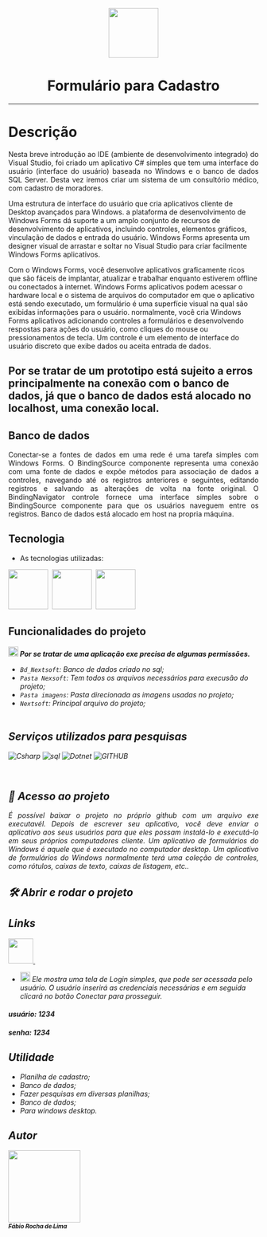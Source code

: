 <p align="center">
<img src="https://img.icons8.com/color/344/form.png"width="100px"/>
 <h1 align="center"> Formulário para Cadastro</h1></p><hr>

 
# Descrição
<p align="justify">Nesta breve introdução ao IDE (ambiente de desenvolvimento integrado) do Visual Studio, foi criado um aplicativo C# simples que tem uma interface do usuário (interface do usuário) baseada no Windows e o banco de dados SQL Server. Desta vez iremos criar um sistema de um consultório médico, com cadastro de moradores.

Uma estrutura de interface do usuário que cria aplicativos cliente de Desktop avançados para Windows. a plataforma de desenvolvimento de Windows Forms dá suporte a um amplo conjunto de recursos de desenvolvimento de aplicativos, incluindo controles, elementos gráficos, vinculação de dados e entrada do usuário. Windows Forms apresenta um designer visual de arrastar e soltar no Visual Studio para criar facilmente Windows Forms aplicativos.

Com o Windows Forms, você desenvolve aplicativos graficamente ricos que são fáceis de implantar, atualizar e trabalhar enquanto estiverem offline ou conectados à internet. Windows Forms aplicativos podem acessar o hardware local e o sistema de arquivos do computador em que o aplicativo está sendo executado, um formulário é uma superfície visual na qual são exibidas informações para o usuário. normalmente, você cria Windows Forms aplicativos adicionando controles a formulários e desenvolvendo respostas para ações do usuário, como cliques do mouse ou pressionamentos de tecla. Um controle é um elemento de interface do usuário discreto que exibe dados ou aceita entrada de dados.

## Por se tratar de um prototipo está sujeito a erros principalmente na conexão com o banco de dados, já que o banco de dados está alocado no localhost, uma conexão local.
</p>

## Banco de dados
<p align="justify">
Conectar-se a fontes de dados em uma rede é uma tarefa simples com Windows Forms. O BindingSource componente representa uma conexão com uma fonte de dados e expõe métodos para associação de dados a controles, navegando até os registros anteriores e seguintes, editando registros e salvando as alterações de volta na fonte original. O BindingNavigator controle fornece uma interface simples sobre o BindingSource componente para que os usuários naveguem entre os registros. Banco de dados está alocado em host na propria máquina.</p>
 
 
## Tecnologia
 
* As tecnologias utilizadas:<br>
<p>
<img src="https://img.icons8.com/color/48/000000/c-sharp-logo.png"width="80px"/>&nbsp
<img src="https://img.icons8.com/external-flaticons-lineal-color-flat-icons/64/000000/external-sql-mobile-app-development-flaticons-lineal-color-flat-icons.png"width="80px"/>&nbsp
<img src="https://img.icons8.com/color/48/000000/visual-studio--v1.png"width="80px"/>
</p>


 ## Funcionalidades do projeto
<b><i>
<img src="https://img.icons8.com/emoji/48/000000/warning-emoji.png" width="20px"/>
Por se tratar de uma aplicação exe precisa de algumas permissões.<i></b>
- `Bd_Nextsoft`:  Banco de dados criado no sql;
- `Pasta Nexsoft`: Tem todos os arquivos necessários para execusão do projeto;
- `Pasta imagens`:  Pasta direcionada as imagens usadas no projeto;
- `Nextsoft`:  Principal arquivo do projeto;<br><br>

## Serviços utilizados para pesquisas
 
 ![Csharp](https://img.shields.io/badge/-CSharp-02569B?logo=CSharp&logoColor=white&style=for-the-badge)
 ![sql](https://img.shields.io/badge/-Sql-gray?logo=Sql&logoColor=white&style=for-the-badge)
 ![Dotnet](https://img.shields.io/badge/-DotNet-greem?logo=DotNet&logoColor=white&style=for-the-badge)
 ![GITHUB](https://img.shields.io/badge/-github-red?logo=github&logoColor=white&&style=for-the-badge)
  

 <br>

 
## 📁 Acesso ao projeto
<p align="justify">
<i>É possível baixar o projeto no próprio github com um arquivo exe executavél.
Depois de escrever seu aplicativo, você deve enviar o aplicativo aos seus usuários para que eles possam instalá-lo e executá-lo em seus próprios computadores cliente. Um aplicativo de formulários do Windows é aquele que é executado no computador desktop. Um aplicativo de formulários do Windows normalmente terá uma coleção de controles, como rótulos, caixas de texto, caixas de listagem, etc..</i>

## 🛠️ Abrir e rodar o projeto
## Links
<a href="https://github.com/fabio-0611/Net.Framework">
<p justify-items="center"><img src="https://cdn.icon-icons.com/icons2/2351/PNG/512/logo_github_icon_143196.png" width="50px">&nbsp
 </P></a>

- <img src="https://img.icons8.com/emoji/48/000000/warning-emoji.png" width="20px"/> Ele mostra uma tela de Login simples, que pode ser acessada pelo usuário. O usuário inserirá as credenciais necessárias e em seguida clicará no botão Conectar para prosseguir.
#### usuário: 1234
#### senha: 1234

## Utilidade
 
  - Planilha de cadastro;
  - Banco de dados;
  - Fazer pesquisas em diversas planilhas;
  - Banco de dados;
  - Para windows desktop.<br>
 
 
 ## Autor
 
 [<img src="https://avatars.githubusercontent.com/u/63213686?s=400&u=e24b998ffba407947eece8ca64b3c1230047f515&v=4" width="145px"><br><sub align="center" ><b color="white">Fábio Rocha de Lima</b></sub>](https://github.com/fabio-0611) 


